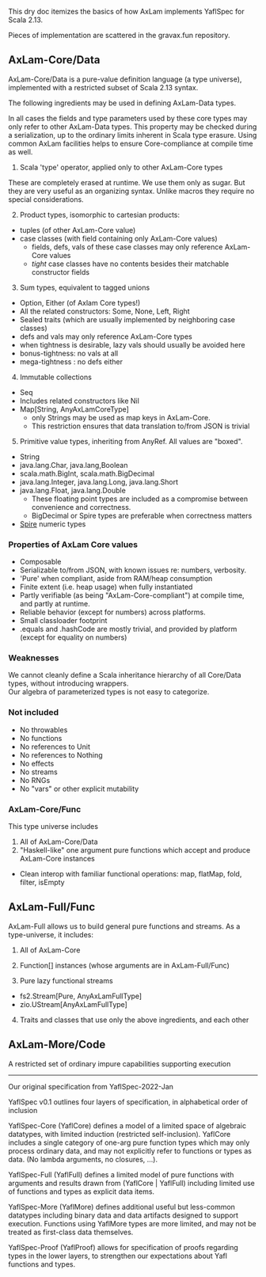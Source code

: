 This dry doc itemizes the basics of how AxLam implements YaflSpec for Scala 2.13.

Pieces of implementation are scattered in the gravax.fun repository.

## AxLam-Core/Data
AxLam-Core/Data is a pure-value definition language (a type universe), implemented with a restricted subset of Scala 2.13 syntax.

The following ingredients may be used in defining AxLam-Data types. 

In all cases the fields and type parameters used by these core types may only refer to other AxLam-Data types.  This property may be checked during a serialization, up to the ordinary limits inherent in Scala type erasure.  Using common AxLam facilities helps to ensure Core-compliance at compile time as well.

1) Scala 'type' operator, applied only to other AxLam-Core types

These are completely erased at runtime.  We use them only as sugar.  But they are very useful as an organizing syntax.  Unlike macros they require no special considerations.

2) Product types, isomorphic to cartesian products:

  * tuples (of other AxLam-Core value)
  * case classes (with field containing only AxLam-Core values)
    * fields, defs, vals of these case classes may only reference AxLam-Core values
    * _tight_ case classes have no contents besides their matchable constructor fields

3) Sum types, equivalent to tagged unions
  * Option, Either (of Axlam Core types!)
  * All the related constructors:  Some, None, Left, Right
  * Sealed traits (which are usually implemented by neighboring case classes)
  * defs and vals may only reference AxLam-Core types
  * when tightness is desirable, lazy vals should usually be avoided here
  * bonus-tightness:  no vals at all
  * mega-tightness : no defs either

4) Immutable collections
  * Seq
  * Includes related constructors like Nil
  * Map[String, AnyAxLamCoreType]
    * only Strings may be used as map keys in AxLam-Core.  
    * This restriction ensures that data translation to/from JSON is trivial

5) Primitive value types, inheriting from AnyRef.  All values are "boxed".

  * String
  * java.lang.Char, java.lang,Boolean
  * scala.math.BigInt, scala.math.BigDecimal
  * java.lang.Integer, java.lang.Long, java.lang.Short
  * java.lang.Float, java.lang.Double
    * These floating point types are included as a compromise between convenience and correctness.
    * BigDecimal or Spire types are preferable when correctness matters
  * [Spire](https://typelevel.org/spire/#number-types) numeric types

### Properties of AxLam Core values

  * Composable
  * Serializable to/from JSON, with known issues re: numbers, verbosity.
  * 'Pure' when compliant, aside from RAM/heap consumption
  * Finite extent (i.e. heap usage) when fully instantiated
  * Partly verifiable (as being "AxLam-Core-compliant") at compile time, and partly at runtime.  
  * Reliable behavior (except for numbers) across platforms.
  * Small classloader footprint
  * .equals and .hashCode are mostly trivial, and provided by platform (except for equality on numbers)

### Weaknesses
We cannot cleanly define a Scala inheritance hierarchy of all Core/Data types, without introducing wrappers.  
Our algebra of parameterized types is not easy to categorize.

### Not included
  * No throwables
  * No functions
  * No references to Unit
  * No references to Nothing
  * No effects
  * No streams
  * No RNGs
  * No "vars" or other explicit mutability

### AxLam-Core/Func
This type universe includes 
1) All of AxLam-Core/Data 
2) "Haskell-like" one argument pure functions which accept and produce AxLam-Core instances
  * Clean interop with familiar functional operations:  map, flatMap, fold, filter, isEmpty

## AxLam-Full/Func
AxLam-Full allows us to build general pure functions and streams.  As a type-universe, it includes:

1) All of AxLam-Core

2) Function[] instances (whose arguments are in AxLam-Full/Func)

3) Pure lazy functional streams
  * fs2.Stream[Pure, AnyAxLamFullType]
  * zio.UStream[AnyAxLamFullType]
4) Traits and classes that use only the above ingredients, and each other

## AxLam-More/Code

A restricted set of ordinary impure capabilities supporting execution

----

Our original specification from YaflSpec-2022-Jan

YaflSpec v0.1 outlines four layers of specification, in alphabetical order of inclusion 

YaflSpec-Core (YaflCore) defines a model of a limited space of algebraic datatypes, with limited induction (restricted self-inclusion).
YaflCore includes a single category of one-arg pure function types which may only process ordinary data, and may not explicitly refer to functions or types as data. (No lambda arguments, no closures, …).

YaflSpec-Full (YaflFull) defines a limited model of pure functions with arguments and results drawn from (YaflCore | YaflFull) including limited use of functions and types as explicit data items. 

YaflSpec-More (YaflMore) defines additional useful but less-common datatypes including binary data and data artifacts designed to support execution. Functions using YaflMore types are more limited, and may not be treated as first-class data themselves. 

YaflSpec-Proof (YaflProof) allows for specification of proofs regarding types in the lower layers, to strengthen our expectations about Yafl functions and types. 

